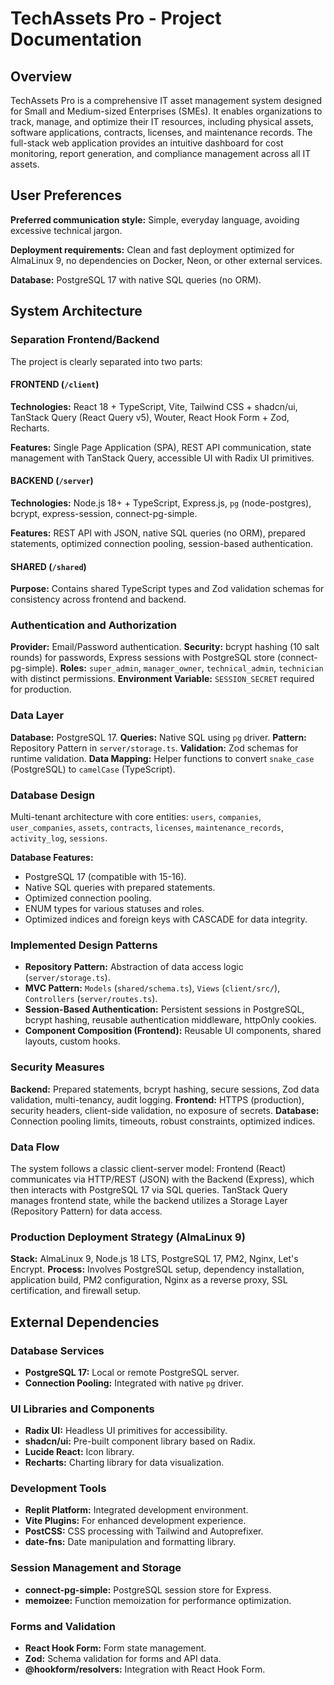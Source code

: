 # TechAssets Pro - Project Documentation

## Overview

TechAssets Pro is a comprehensive IT asset management system designed for Small and Medium-sized Enterprises (SMEs). It enables organizations to track, manage, and optimize their IT resources, including physical assets, software applications, contracts, licenses, and maintenance records. The full-stack web application provides an intuitive dashboard for cost monitoring, report generation, and compliance management across all IT assets.

## User Preferences

**Preferred communication style:** Simple, everyday language, avoiding excessive technical jargon.

**Deployment requirements:** Clean and fast deployment optimized for AlmaLinux 9, no dependencies on Docker, Neon, or other external services.

**Database:** PostgreSQL 17 with native SQL queries (no ORM).

## System Architecture

### Separation Frontend/Backend

The project is clearly separated into two parts:

#### FRONTEND (`/client`)

**Technologies:** React 18 + TypeScript, Vite, Tailwind CSS + shadcn/ui, TanStack Query (React Query v5), Wouter, React Hook Form + Zod, Recharts.

**Features:** Single Page Application (SPA), REST API communication, state management with TanStack Query, accessible UI with Radix UI primitives.

#### BACKEND (`/server`)

**Technologies:** Node.js 18+ + TypeScript, Express.js, `pg` (node-postgres), bcrypt, express-session, connect-pg-simple.

**Features:** REST API with JSON, native SQL queries (no ORM), prepared statements, optimized connection pooling, session-based authentication.

#### SHARED (`/shared`)

**Purpose:** Contains shared TypeScript types and Zod validation schemas for consistency across frontend and backend.

### Authentication and Authorization

**Provider:** Email/Password authentication.
**Security:** bcrypt hashing (10 salt rounds) for passwords, Express sessions with PostgreSQL store (connect-pg-simple).
**Roles:** `super_admin`, `manager_owner`, `technical_admin`, `technician` with distinct permissions.
**Environment Variable:** `SESSION_SECRET` required for production.

### Data Layer

**Database:** PostgreSQL 17.
**Queries:** Native SQL using `pg` driver.
**Pattern:** Repository Pattern in `server/storage.ts`.
**Validation:** Zod schemas for runtime validation.
**Data Mapping:** Helper functions to convert `snake_case` (PostgreSQL) to `camelCase` (TypeScript).

### Database Design

Multi-tenant architecture with core entities: `users`, `companies`, `user_companies`, `assets`, `contracts`, `licenses`, `maintenance_records`, `activity_log`, `sessions`.

**Database Features:**
- PostgreSQL 17 (compatible with 15-16).
- Native SQL queries with prepared statements.
- Optimized connection pooling.
- ENUM types for various statuses and roles.
- Optimized indices and foreign keys with CASCADE for data integrity.

### Implemented Design Patterns

- **Repository Pattern:** Abstraction of data access logic (`server/storage.ts`).
- **MVC Pattern:** `Models` (`shared/schema.ts`), `Views` (`client/src/`), `Controllers` (`server/routes.ts`).
- **Session-Based Authentication:** Persistent sessions in PostgreSQL, bcrypt hashing, reusable authentication middleware, httpOnly cookies.
- **Component Composition (Frontend):** Reusable UI components, shared layouts, custom hooks.

### Security Measures

**Backend:** Prepared statements, bcrypt hashing, secure sessions, Zod data validation, multi-tenancy, audit logging.
**Frontend:** HTTPS (production), security headers, client-side validation, no exposure of secrets.
**Database:** Connection pooling limits, timeouts, robust constraints, optimized indices.

### Data Flow

The system follows a classic client-server model: Frontend (React) communicates via HTTP/REST (JSON) with the Backend (Express), which then interacts with PostgreSQL 17 via SQL queries. TanStack Query manages frontend state, while the backend utilizes a Storage Layer (Repository Pattern) for data access.

### Production Deployment Strategy (AlmaLinux 9)

**Stack:** AlmaLinux 9, Node.js 18 LTS, PostgreSQL 17, PM2, Nginx, Let's Encrypt.
**Process:** Involves PostgreSQL setup, dependency installation, application build, PM2 configuration, Nginx as a reverse proxy, SSL certification, and firewall setup.

## External Dependencies

### Database Services
- **PostgreSQL 17:** Local or remote PostgreSQL server.
- **Connection Pooling:** Integrated with native `pg` driver.

### UI Libraries and Components
- **Radix UI:** Headless UI primitives for accessibility.
- **shadcn/ui:** Pre-built component library based on Radix.
- **Lucide React:** Icon library.
- **Recharts:** Charting library for data visualization.

### Development Tools
- **Replit Platform:** Integrated development environment.
- **Vite Plugins:** For enhanced development experience.
- **PostCSS:** CSS processing with Tailwind and Autoprefixer.
- **date-fns:** Date manipulation and formatting library.

### Session Management and Storage
- **connect-pg-simple:** PostgreSQL session store for Express.
- **memoizee:** Function memoization for performance optimization.

### Forms and Validation
- **React Hook Form:** Form state management.
- **Zod:** Schema validation for forms and API data.
- **@hookform/resolvers:** Integration with React Hook Form.